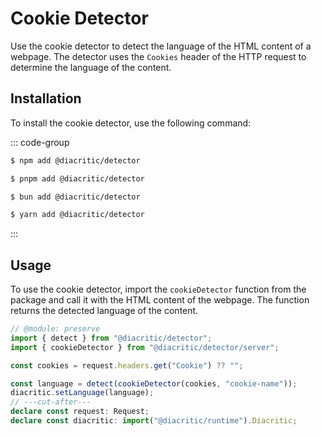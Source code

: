 # Cookie Detector

Use the cookie detector to detect the language of the HTML content of a webpage. The detector uses the `Cookies` header of the HTTP request to determine the language of the content.

## Installation

To install the cookie detector, use the following command:

::: code-group

```sh [NPM]
$ npm add @diacritic/detector
```

```sh [PNPM]
$ pnpm add @diacritic/detector
```

```sh [Bun]
$ bun add @diacritic/detector
```

```sh [Yarn]
$ yarn add @diacritic/detector
```

:::

## Usage

To use the cookie detector, import the `cookieDetector` function from the package and call it with the HTML content of the webpage. The function returns the detected language of the content.

```ts twoslash
// @module: preserve
import { detect } from "@diacritic/detector";
import { cookieDetector } from "@diacritic/detector/server";

const cookies = request.headers.get("Cookie") ?? "";

const language = detect(cookieDetector(cookies, "cookie-name"));
diacritic.setLanguage(language);
// ---cut-after---
declare const request: Request;
declare const diacritic: import("@diacritic/runtime").Diacritic;
```
